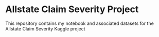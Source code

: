 # Allstate Claim Severity Project

This repository contains my notebook and associated datasets for the Allstate Claim Severity Kaggle project
